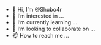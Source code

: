 - 👋 Hi, I’m @Shubo4r
- 👀 I’m interested in ...
- 🌱 I’m currently learning ...
- 💞️ I’m looking to collaborate on ...
- 📫 How to reach me ...

<!---
Shubo4r/Shubo4r is a ✨ special ✨ repository because its `README.md` (this file) appears on your GitHub profile.
You can click the Preview link to take a look at your changes.
--->
